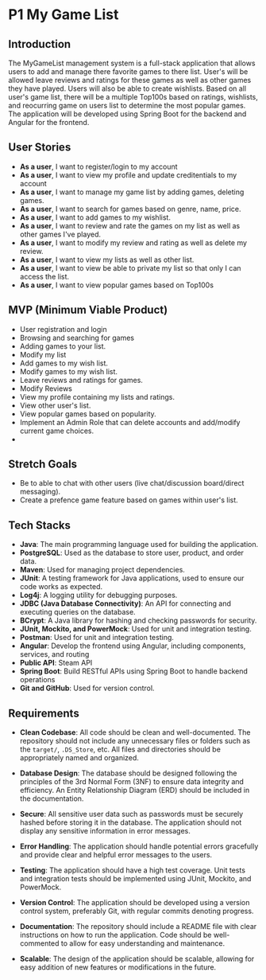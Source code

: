 # P1 My Game List

## Introduction


The MyGameList management system is a full-stack application that allows users to add and manage there favorite games to there list. User's will be allowed leave reviews and ratings for these games as well as other games they have played. Users will also be able to create wishlists. Based on all user's game list, there will be a multiple Top100s based on ratings, wishlists, and reocurring game on users list to determine the most popular games. The application will be developed using Spring Boot for the backend and Angular for the frontend.


## User Stories

- **As a user**, I want to register/login to my account
- **As a user**, I want to view my profile and update creditentials to my account
- **As a user**, I want to manage my game list by adding games, deleting games.
- **As a user**, I want to search for games based on genre, name, price.
- **As a user**, I want to add games to my wishlist. 
- **As a user**, I want to review and rate the games on my list as well as other games I've played. 
- **As a user**, I want to modify my review and rating as well as delete my review. 
- **As a user**, I want to view my lists as well as other list. 
- **As a user**, I want to view be able to private my list so that only I can access the list. 
- **As a user**, I want to view popular games based on Top100s


## MVP (Minimum Viable Product)

- User registration and login
- Browsing and searching for games
- Adding games to your list. 
- Modify my list
- Add games to my wish list. 
- Modify games to my wish list. 
- Leave reviews and ratings for games. 
- Modify Reviews
- View my profile containing my lists and ratings. 
- View other user's list.
- View popular games based on popularity. 
- Implement an Admin Role that can delete accounts and add/modify current game choices. 
- 
## Stretch Goals

- Be to able to chat with other users (live chat/discussion board/direct messaging). 
- Create a prefence game feature based on games within user's list.


## Tech Stacks

- **Java**: The main programming language used for building the application.
- **PostgreSQL**: Used as the database to store user, product, and order data.
- **Maven**: Used for managing project dependencies.
- **JUnit**: A testing framework for Java applications, used to ensure our code works as expected.
- **Log4j**: A logging utility for debugging purposes.
- **JDBC (Java Database Connectivity)**: An API for connecting and executing queries on the database.
- **BCrypt**: A Java library for hashing and checking passwords for security.
- **JUnit, Mockito, and PowerMock**: Used for unit and integration testing.
- **Postman**: Used for unit and integration testing.
- **Angular**: Develop the frontend using Angular, including components, services, and routing
- **Public API**: Steam API
- **Spring Boot**: Build RESTful APIs using Spring Boot to handle backend operations
- **Git and GitHub**: Used for version control.

## Requirements

- **Clean Codebase**: All code should be clean and well-documented. The repository should not include any unnecessary files or folders such as the `target/`, `.DS_Store`, etc. All files and directories should be appropriately named and organized.

- **Database Design**: The database should be designed following the principles of the 3rd Normal Form (3NF) to ensure data integrity and efficiency. An Entity Relationship Diagram (ERD) should be included in the documentation.

- **Secure**: All sensitive user data such as passwords must be securely hashed before storing it in the database. The application should not display any sensitive information in error messages.

- **Error Handling**: The application should handle potential errors gracefully and provide clear and helpful error messages to the users.

- **Testing**: The application should have a high test coverage. Unit tests and integration tests should be implemented using JUnit, Mockito, and PowerMock.

- **Version Control**: The application should be developed using a version control system, preferably Git, with regular commits denoting progress.

- **Documentation**: The repository should include a README file with clear instructions on how to run the application. Code should be well-commented to allow for easy understanding and maintenance.

- **Scalable**: The design of the application should be scalable, allowing for easy addition of new features or modifications in the future.
